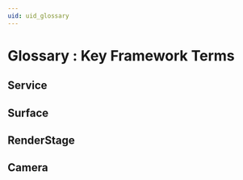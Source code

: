 ```yaml
---
uid: uid_glossary
---
```


# **Glossary** : Key Framework Terms

## Service

## Surface

## RenderStage

## Camera



